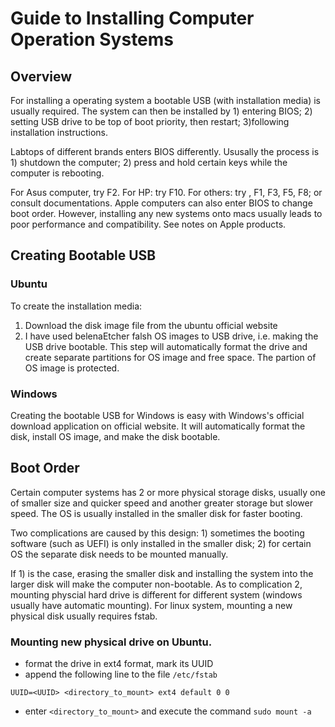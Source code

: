 # Guide to Installing Computer Operation Systems

## Overview

For installing a operating system a bootable USB (with installation media) is usually required. The system can then be installed by 1) entering BIOS; 2) setting USB drive to be top of boot priority, then restart; 3)following installation instructions.

Labtops of different brands enters BIOS differently. 
Ususally the process is 1) shutdown the computer; 2) press and hold certain keys while the computer is rebooting.

For Asus computer, try F2.
For HP: try F10.
For others: try <ESC>, F1, F3, F5, F8; or consult documentations.
Apple computers can also enter BIOS to change boot order. However, installing any new systems onto macs usually leads to poor performance and compatibility. See notes on Apple products.

## Creating Bootable USB

### Ubuntu
To create the installation media:

1. Download the disk image file from the ubuntu official website
2. I have used belenaEtcher falsh OS images to USB drive, i.e. making the USB drive bootable. This step will automatically format the drive and create separate partitions for OS image and free space. The partion of OS image is protected. 

### Windows
Creating the bootable USB for Windows is easy with Windows's official download application on official website. It will automatically format the disk, install OS image, and make the disk bootable. 

## Boot Order

Certain computer systems has 2 or more physical storage disks, usually one of smaller size and quicker speed and another greater storage but slower speed. The OS is usually installed in the smaller disk for faster booting. 

Two complications are caused by this design: 1) sometimes the booting software (such as UEFI) is only installed in the smaller disk; 2) for certain OS the separate disk needs to be mounted manually.

If 1) is the case, erasing the smaller disk and installing the system into the larger disk will make the computer non-bootable. 
As to complication 2, mounting physcial hard drive is different for different system (windows usually have automatic mounting). For linux system, mounting a new physical disk usually requires fstab.

### Mounting new physical drive on Ubuntu.

- format the drive in ext4 format, mark its UUID
- append the following line to the file `/etc/fstab`
```
UUID=<UUID> <directory_to_mount> ext4 default 0 0
```
- enter `<directory_to_mount>` and execute the command `sudo mount -a`
